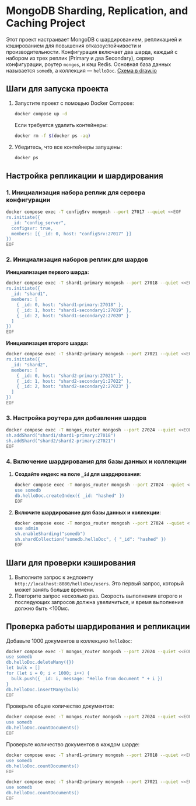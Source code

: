 # MongoDB Sharding, Replication, and Caching Project

Этот проект настраивает MongoDB с шардированием, репликацией и кэшированием для повышения отказоустойчивости и производительности. Конфигурация включает два шарда, каждый с набором из трех реплик (Primary и два Secondary), сервер конфигурации, роутер `mongos`, и кэш Redis. Основная база данных называется `somedb`, а коллекция — `helloDoc`.
[Схема в draw.io](https://drive.google.com/file/d/16JmK29Nd7rr-2nO41efosJmce-nRMpzB/view?usp=sharing)

## Шаги для запуска проекта

1. Запустите проект с помощью Docker Compose:
   ```bash
   docker compose up -d
   ```
   
   Если требуется удалить контейнеры:
   ```bash
   docker rm -f $(docker ps -aq)
   ```

2. Убедитесь, что все контейнеры запущены:
   ```bash
   docker ps
   ```

## Настройка репликации и шардирования

### 1. Инициализация набора реплик для сервера конфигурации

```bash
docker compose exec -T configSrv mongosh --port 27017 --quiet <<EOF
rs.initiate({
  _id: "config_server",
  configsvr: true,
  members: [{ _id: 0, host: "configSrv:27017" }]
})
EOF
```

### 2. Инициализация наборов реплик для шардов

**Инициализация первого шарда:**
```bash
docker compose exec -T shard1-primary mongosh --port 27018 --quiet <<EOF
rs.initiate({
  _id: "shard1",
  members: [
    { _id: 0, host: "shard1-primary:27018" },
    { _id: 1, host: "shard1-secondary1:27019" },
    { _id: 2, host: "shard1-secondary2:27020" }
  ]
})
EOF
```

**Инициализация второго шарда:**
```bash
docker compose exec -T shard2-primary mongosh --port 27021 --quiet <<EOF
rs.initiate({
  _id: "shard2",
  members: [
    { _id: 0, host: "shard2-primary:27021" },
    { _id: 1, host: "shard2-secondary1:27022" },
    { _id: 2, host: "shard2-secondary2:27023" }
  ]
})
EOF
```

### 3. Настройка роутера для добавления шардов

```bash
docker compose exec -T mongos_router mongosh --port 27024 --quiet <<EOF
sh.addShard("shard1/shard1-primary:27018")
sh.addShard("shard2/shard2-primary:27021")
EOF
```

### 4. Включение шардирования для базы данных и коллекции

1. **Создайте индекс на поле `_id` для шардирования**:
   ```bash
   docker compose exec -T mongos_router mongosh --port 27024 --quiet <<EOF
   use somedb
   db.helloDoc.createIndex({ _id: "hashed" })
   EOF
   ```

2. **Включите шардирование для базы данных и коллекции**:
   ```bash
   docker compose exec -T mongos_router mongosh --port 27024 --quiet <<EOF
   use admin
   sh.enableSharding("somedb")
   sh.shardCollection("somedb.helloDoc", { "_id": "hashed" })
   EOF
   ```

## Шаги для проверки кэширования

1. Выполните запрос к эндпоинту `http://localhost:8080/helloDoc/users`. Это первый запрос, который может занять больше времени.
2. Повторите запрос несколько раз. Скорость выполнения второго и последующих запросов должна увеличиться, и время выполнения должно быть <100мс.

## Проверка работы шардирования и репликации

Добавьте 1000 документов в коллекцию `helloDoc`:
```bash
docker compose exec -T mongos_router mongosh --port 27024 --quiet <<EOF
use somedb
db.helloDoc.deleteMany({})
let bulk = []
for (let i = 0; i < 1000; i++) {
  bulk.push({ _id: i, message: "Hello from document " + i })
}
db.helloDoc.insertMany(bulk)
EOF
```

Проверьте общее количество документов:
```bash
docker compose exec -T mongos_router mongosh --port 27024 --quiet <<EOF
use somedb
db.helloDoc.countDocuments()
EOF
```

Проверьте количество документов в каждом шарде:
```bash
docker compose exec -T shard1-primary mongosh --port 27018 --quiet <<EOF
use somedb
db.helloDoc.countDocuments()
EOF

docker compose exec -T shard2-primary mongosh --port 27021 --quiet <<EOF
use somedb
db.helloDoc.countDocuments()
EOF
```

